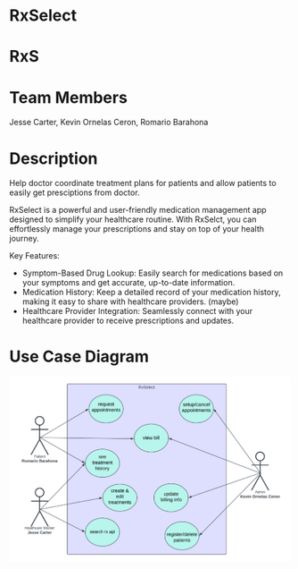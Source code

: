 # RxSelect
# RxS
# Team Members

Jesse Carter,
Kevin Ornelas Ceron,
Romario Barahona


# Description

Help doctor coordinate treatment plans for patients and allow patients to easily get presciptions from doctor.

RxSelect is a powerful and user-friendly medication management app designed to simplify your healthcare routine. With RxSelct, you can effortlessly manage your prescriptions and stay on top of your health journey.

Key Features:

- Symptom-Based Drug Lookup: Easily search for medications based on your symptoms and get accurate, up-to-date information.
- Medication History: Keep a detailed record of your medication history, making it easy to share with healthcare providers. (maybe)
- Healthcare Provider Integration: Seamlessly connect with your healthcare provider to receive prescriptions and updates.

# Use Case Diagram

![Screenshot of Use Case Diagram](RxSelect_Use-Case.png)